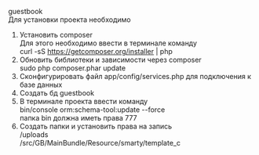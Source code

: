 guestbook<br>
Для установки проекта необходимо<br>
1) Установить composer<br>
Для этого необходимо ввести в терминале команду<br>
curl -sS https://getcomposer.org/installer | php<br>
2) Обновить библиотеки и зависимости через composer<br>
sudo php composer.phar update<br>
3) Сконфигурировать файл app/config/services.php для подключения к базе данных<br>
4) Создать бд guestbook<br>
5) В терминале проекта ввести команду<br>
bin/console orm:schema-tool:update --force<br>
папка bin должна иметь права 777<br>
6) Создать папки и установить права на запись<br>
/uploads<br>
/src/GB/MainBundle/Resource/smarty/template_c<br>

